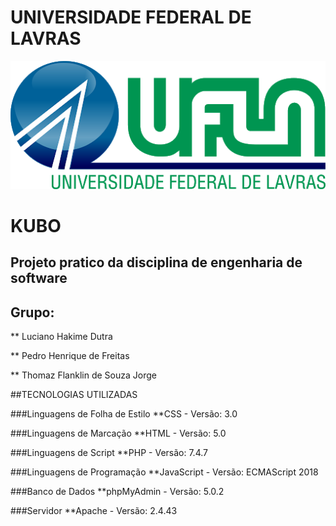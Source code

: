 # UNIVERSIDADE FEDERAL DE LAVRAS
![logoUfla.png](https://github.com/ThomazSIUFLA/Kubo/blob/master/img/logoUfla.png)

# KUBO
## Projeto pratico da disciplina de engenharia de software

## Grupo:

** Luciano Hakime Dutra

** Pedro Henrique de Freitas

** Thomaz Flanklin de Souza Jorge


##TECNOLOGIAS UTILIZADAS

###Linguagens de Folha de Estilo
**CSS - Versão: 3.0

###Linguagens de Marcação
**HTML - Versão: 5.0

###Linguagens de Script
**PHP - Versão: 7.4.7

###Linguagens de Programação
**JavaScript - Versão: ECMAScript 2018

###Banco de Dados
**phpMyAdmin - Versão: 5.0.2

###Servidor
**Apache - Versão: 2.4.43

